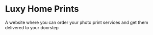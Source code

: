 # Luxy Home Prints
 
 A website where you can order your photo print services and get them delivered to your doorstep
